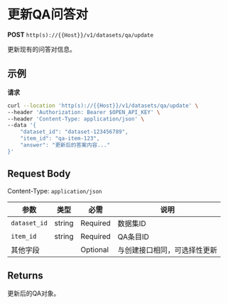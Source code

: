 # 更新QA问答对

**POST** `http(s)://{{Host}}/v1/datasets/qa/update`

更新现有的问答对信息。

## 示例

**请求**
```bash
curl --location 'http(s)://{{Host}}/v1/datasets/qa/update' \
--header 'Authorization: Bearer $OPEN_API_KEY' \
--header 'Content-Type: application/json' \
--data '{
    "dataset_id": "dataset-123456789",
    "item_id": "qa-item-123",
    "answer": "更新后的答案内容..."
}'
```

## Request Body
Content-Type: `application/json`

| 参数 | 类型 | 必需 | 说明 |
|-----|------|------|------|
| `dataset_id` | string | Required | 数据集ID |
| `item_id` | string | Required | QA条目ID |
| 其他字段 | | Optional | 与创建接口相同，可选择性更新 |

## Returns
更新后的QA对象。
